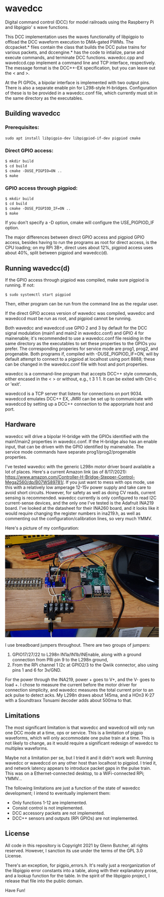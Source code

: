 # wavedcc
Digital command control (DCC) for model railroads using the Raspberry Pi and libpigpio' s wave functions.

This DCC implementation uses the waves functionality of libpigpio to offload the DCC waveform execution to DMA-gated PWMs. The dccpacket.* files contain the class that builds the DCC pulse trains for various packets, and dccengine.* has the code to intialize, parse and execute commands, and terminate DCC functions.  wavedcc.cpp and wavedccd.cpp implement a command line and TCP interface, respectively.  The message format is the DCC++-EX specification, but you can leave out the < and >.

At the PI GPIOs, a bipolar interface is implemented with two output pins.  There is also a separate enable pin for L298-style H-bridges.  Configuration of these is to be provided in a wavedcc.conf file, which currently must sit in the same directory as the executables.

## Building wavedcc

### Prerequisites: 
```
sudo apt install libpigpio-dev libpigpiod-if-dev pigpiod cmake
```
### Direct GPIO access:
```
$ mkdir build
$ cd build
$ cmake -DUSE_PIGPIO=ON ..
$ make
```
### GPIO access through pigpiod:
```
$ mkdir build
$ cd build
$ cmake -DUSE_PIGPIOD_IF=ON ..
$ make
```
If you don't specify a -D option, cmake will configure the USE_PIGPIOD_IF option.

The major differences between direct GPIO access and pigpiod GPIO access, besides having to run the programs as root for direct access, is the CPU loading; on my RPi 3B+, direct uses about 12%, pigpiod access uses about 40%, split between pigpiod and wavedcc(d).

## Running wavedcc(d)

If the GPIO access through pigpiod was compiled, make sure pigpiod is running.  If not:
```
$ sudo systemctl start pigpiod
```
Then, either program can be run from the command line as the regular user.  

If the direct GPIO access version of wavedcc was compiled, wavedcc and wavedccd must be run as root, and pigpiod cannot be running.

Both wavedcc and wavedccd use GPIO 2 and 3 by default for the DCC signal modulation (main1 and main2 in wavedcc.conf) and GPIO 4 for mainenable; it's recommended to use a wavedcc.conf file residing in the same directory as the executables to set these properties to the GPIOs you prefer.  The corresponding properies for service mode are prog1, prog2, and progenable.  Both programs if, compiled with -DUSE_PIGPIOD_IF=ON, will by default attempt to connect to a pigpiod at localhost using port 8888; these can be changed in the wavedcc.conf file with host and port properties.

wavedcc is a command-line program that accepts DCC++ style commands, either encased in the < > or without, e.g., t 3 1 1.  It can be exited with Ctrl-c or 'exit'.

wavedccd is a TCP server that listens for connections on port 9034.  wavedccd emulates DCC++ EX, JMRI can be set up to communicate with wavedccd by setting up a DCC++ connection to the apporpriate host and port.

## Hardware

wavedcc will drive a bipolar H-bridge with the GPIOs identified with the main1/main2 properties in wavedcc.conf.  If the H-bridge also has an enable input, that can be driven with the GPIO identified by mainenable.  The service mode commands have separate prog1/prog2/progenable properties.

I've tested wavedcc with the generic L298n motor driver board available a lot of places.  Here's a current Amazon link (as of 8/17/2021): https://www.amazon.com/Controller-H-Bridge-Stepper-Control-Mega2560/dp/B07WS89781/. If you just want to mess with ops mode, use this with a relatively low amperage 12-15v power supply and take care to avoid short circuits.  However, for safety as well as doing CV reads, current sensing is recommended.  wavedcc currently is only configured to read I2C current-sense devices, and the only one I've tested is the Adafruit INA219 board.  I've looked at the datasheet for their INA260 board, and it looks like it would require changing the register numbers in ina219.h, as well as commenting out the configuration/calibration lines, so very much YMMV.

Here's a picture of my configuration:

![wavedcc hardware](https://github.com/butcherg/wavedcc/blob/main/DSZ_8768.jpg)

I use breadboard jumpers throughout.  There are two groups of jumpers:

1. GPIO17/27/22 to L298n IN1a/IN1b/INEnable, along with a ground connection from PRi pin 9 to the L298n ground,
2. From the RPi channel 1 I2c at GPIO2/3 to the Qwiik connector, also using pins 1 and 6 for 3v/GND.  

For the power through the INA219, power + goes to V+, and the V- goes to load +.  I chose to measure the current before the motor driver for connection simplicity, and wavedcc measures the total current prior to an ack pulse to detect acks.  My L298n draws about 145ma, and a HOn3 K-27 with a Soundtraxx Tsnuami decoder adds about 500ma to that.


## Limitations

The most significant limitation is that wavedcc and wavedccd will only run one DCC mode at a time, ops or service.  This is a limitation of pigpio waveforms, which will only accommodate one pulse train at a time.  This is not likely to change, as it would require a significant redesign of wavedcc to multiplex waveforms.

Maybe not a limitation per se, but I tried it and it didn't work well: Running wavedcc or wavedccd on any other host than localhost to pigpiod.  I tried it, and network latency appears to introduce packet gaps in the pulse train.  This was on a Ethernet-connected desktop, to a WiFi-connected RPi; YMMV...

The following limitations are just a function of the state of wavedcc development; I intend to eventually implement them:

- Only functions 1-12 are implemented.
- Consist control is not implemented.
- DCC accessory packets are not implemented.
- DCC++ sensors and outputs (RPi GPIOs) are not implemented.

## License

All code in this repository is Copyright 2021 by Glenn Butcher, all rights reserved.  However, I sanction its use under the terms of the GPL 3.0 License.

There's an exception, for pigpio_errors.h.  It's really just a reorganization of the libpigpio error constants into a table, along with their explanatory prose, and a lookup function for the table.  In the spirit of the libpigpio project, I release that file into the public domain.

Have Fun!
